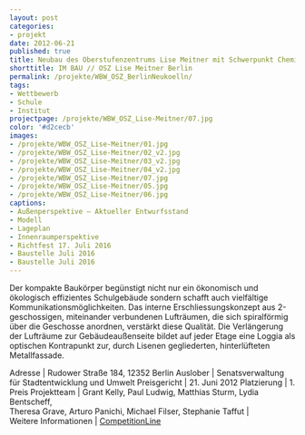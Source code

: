 ```yaml
---
layout: post
categories:
- projekt
date: 2012-06-21
published: true
title: Neubau des Oberstufenzentrums Lise Meitner mit Schwerpunkt Chemie, Physik, Biologie und Informatik
shorttitle: IM BAU // OSZ Lise Meitner Berlin
permalink: /projekte/WBW_OSZ_BerlinNeukoelln/
tags: 
- Wettbewerb
- Schule
- Institut
projectpage: /projekte/WBW_OSZ_Lise-Meitner/07.jpg
color: '#d2cecb'
images:
- /projekte/WBW_OSZ_Lise-Meitner/01.jpg
- /projekte/WBW_OSZ_Lise-Meitner/02_v2.jpg
- /projekte/WBW_OSZ_Lise-Meitner/03_v2.jpg
- /projekte/WBW_OSZ_Lise-Meitner/04_v2.jpg
- /projekte/WBW_OSZ_Lise-Meitner/07.jpg
- /projekte/WBW_OSZ_Lise-Meitner/05.jpg
- /projekte/WBW_OSZ_Lise-Meitner/06.jpg
captions:
- Außenperspektive – Aktueller Entwurfsstand
- Modell
- Lageplan
- Innenraumperspektive 
- Richtfest 17. Juli 2016
- Baustelle Juli 2016
- Baustelle Juli 2016
---
```

Der kompakte Baukörper begünstigt nicht nur ein ökonomisch und ökologisch effizientes Schulgebäude sondern schafft auch vielfältige Kommunikationsmöglichkeiten. Das interne Erschliessungskonzept aus 2-geschossigen, miteinander verbundenen Lufträumen, die sich spiralförmig über die Geschosse anordnen, verstärkt diese Qualität. Die Verlängerung der Lufträume zur Gebäudeaußenseite bildet auf jeder Etage eine Loggia als optischen Kontrapunkt zur, durch Lisenen gegliederten, hinterlüfteten Metallfassade.

Adresse			|	Rudower Straße 184, 12352 Berlin
Auslober		|	Senatsverwaltung für Stadtentwicklung und Umwelt
Preisgericht	|	21. Juni 2012
Platzierung		|	1. Preis
Projektteam		|	Grant Kelly, Paul Ludwig, Matthias Sturm, Lydia Bentscheff, <br />Theresa Grave, Arturo Panichi, Michael Filser, Stephanie Taffut 
                            |    
Weitere Informationen       |   [CompetitionLine](https://www.competitionline.com/de/ergebnisse/99317)
